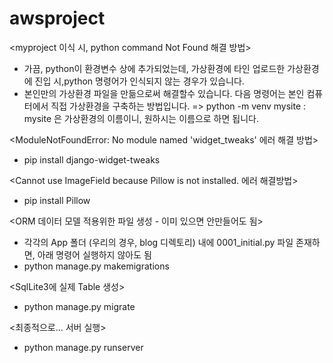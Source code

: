 # awsproject

<myproject 이식 시, python command Not Found 해결 방법>
- 가끔, python이 환경변수 상에 추가되었는데, 가상환경에 타인 업로드한 가상환경에 진입 시,python 명령어가 인식되지 않는 경우가 있습니다.
- 본인만의 가상환경 파일을 만듦으로써 해결할수 있습니다. 다음 명령어는 본인 컴퓨터에서 직접 가상환경을 구축하는 방법입니다. 
  => python -m venv mysite
    : mysite 은 가상환경의 이름이니, 원하시는 이름으로 하면 됩니다.   

<ModuleNotFoundError: No module named 'widget_tweaks' 에러 해결 방법>
- pip install django-widget-tweaks 

<Cannot use ImageField because Pillow is not installed. 에러 해결방법>
- pip install Pillow

<ORM 데이터 모델 적용위한 파일 생성 - 이미 있으면 안만들어도 됨>
- 각각의 App 폴더 (우리의 경우, blog 디렉토리) 내에 0001_initial.py 파일 존재하면, 아래 명령어 실행하지 않아도 됨
- python manage.py makemigrations

<SqlLite3에 실제 Table 생성>
- python manage.py migrate

<최종적으로... 서버 실행>
- python manage.py runserver 

